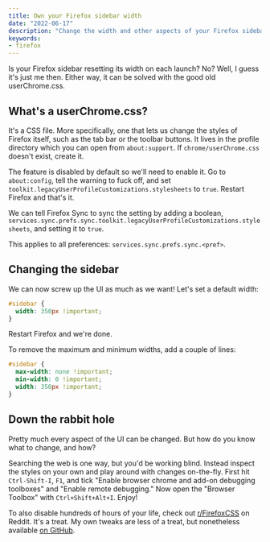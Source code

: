 ```yaml
---
title: Own your Firefox sidebar width
date: "2022-06-17"
description: "Change the width and other aspects of your Firefox sidebar using userChrome.css."
keywords:
- firefox
---
```


Is your Firefox sidebar resetting its width on each launch? No? Well, I guess it's just me then. Either way, it can be solved with the good old userChrome.css. 

## What's a userChrome.css?

It's a CSS file. More specifically, one that lets us change the styles of Firefox itself, such as the tab bar or the toolbar buttons. It lives in the profile directory which you can open from `about:support`. If `chrome/userChrome.css` doesn't exist, create it.

The feature is disabled by default so we'll need to enable it. Go to `about:config`, tell the warning to fuck off, and set `toolkit.legacyUserProfileCustomizations.stylesheets` to `true`. Restart Firefox and that's it. 

We can tell Firefox Sync to sync the setting by adding a boolean, `services.sync.prefs.sync.toolkit.legacyUserProfileCustomizations.stylesheets`, and setting it to `true`.

This applies to all preferences: `services.sync.prefs.sync.<pref>`.

## Changing the sidebar

We can now screw up the UI as much as we want! Let's set a default width:

```css
#sidebar {
  width: 350px !important;
}
```

Restart Firefox and we're done.

To remove the maximum and minimum widths, add a couple of lines:

```css
#sidebar {
  max-width: none !important;
  min-width: 0 !important;
  width: 350px !important;
}
```

## Down the rabbit hole

Pretty much every aspect of the UI can be changed. But how do you know what to change, and how?

Searching the web is one way, but you'd be working blind. Instead inspect the styles on your own and play around with changes on-the-fly. First hit `Ctrl-Shift-I`, `F1`, and tick "Enable browser chrome and add-on debugging toolboxes" and "Enable remote debugging." Now open the "Browser Toolbox" with `Ctrl+Shift+Alt+I`. Enjoy!

To also disable hundreds of hours of your life, check out [r/FirefoxCSS](https://reddit.com/r/FirefoxCSS) on Reddit. It's a treat. My own tweaks are less of a treat, but nonetheless available [on GitHub](https://github.com/dnordstrom/dotfiles/tree/main/config/firefox).

